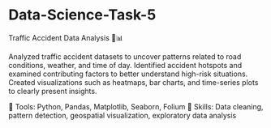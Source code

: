 # Data-Science-Task-5
Traffic Accident Data Analysis 🚗📊

Analyzed traffic accident datasets to uncover patterns related to road conditions, weather, and time of day. Identified accident hotspots and examined contributing factors to better understand high-risk situations. Created visualizations such as heatmaps, bar charts, and time-series plots to clearly present insights.

🧰 Tools: Python, Pandas, Matplotlib, Seaborn, Folium
📂 Skills: Data cleaning, pattern detection, geospatial visualization, exploratory data analysis
